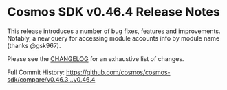 # Cosmos SDK v0.46.4 Release Notes

This release introduces a number of bug fixes, features and improvements.
Notably, a new query for accessing module accounts info by module name (thanks @gsk967).

Please see the [CHANGELOG](https://github.com/cosmos/cosmos-sdk/blob/release/v0.46.x/CHANGELOG.md) for an exhaustive list of changes.

Full Commit History: https://github.com/cosmos/cosmos-sdk/compare/v0.46.3...v0.46.4
